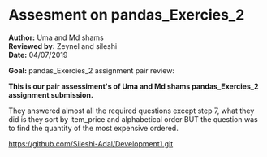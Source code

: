 # Assesment on pandas_Exercies_2 <br/>
**Author:** Uma and Md shams <br/>
**Reviewed by:** Zeynel and sileshi <br/>
**Date:**  04/07/2019 <br/>

**Goal:** pandas_Exercies_2 assignment pair review: <br/>

**This is our pair assessiment's of Uma and Md shams pandas_Exercies_2 assignment submission.** <br/>

They answered almost all the required questions  except step 7, what they did is they sort by item_price  and alphabetical order BUT the question was to find the quantity of the most expensive ordered. <br/>

https://github.com/Sileshi-Adal/Development1.git 








  
